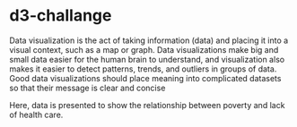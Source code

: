 # d3-challange

Data visualization is the act of taking information (data) and placing it into a visual context, such as a map or graph. Data visualizations make big and small data easier for the human brain to understand, and visualization also makes it easier to detect patterns, trends, and outliers in groups of data. Good data visualizations should place meaning into complicated datasets so that their message is clear and concise

Here, data is presented to show the relationship between poverty and lack of health care.
